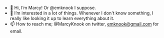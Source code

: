 - 👋 Hi, I’m Marcy! Or @emknook I suppose.
- 👀 I’m interested in a lot of things. Whenever I don't know something, I really like looking it up to learn everything about it.
- 📫 How to reach me; @MarcyKnook on twitter, emknook@gmail.com for email.

<!---
emknook/emknook is a ✨ special ✨ repository because its `README.md` (this file) appears on your GitHub profile.
You can click the Preview link to take a look at your changes.
--->
